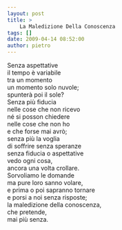 ```yaml
---
layout: post
title: >
    La Maledizione Della Conoscenza
tags: []
date: 2009-04-14 08:52:00
author: pietro
---
```

Senza aspettative<br/>il tempo è variabile<br/>tra un momento<br/>un momento solo nuvole;<br/>spunterà poi il sole?<br/>Senza più fiducia<br/>nelle cose che non ricevo<br/>né si posson chiedere<br/>nelle cose che non ho<br/>e che forse mai avrò;<br/>senza più la voglia<br/>di soffrire senza speranze<br/>senza fiducia o aspettative<br/>vedo ogni cosa,<br/>ancora una volta crollare.<br/>Sorvoliamo le domande<br/>ma pure loro sanno volare,<br/>e prima o poi sapranno tornare<br/>e porsi a noi senza risposte;<br/>la maledizione della conoscenza,<br/>che pretende,<br/>mai più senza.
